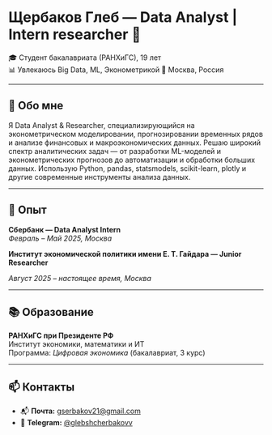 # Щербаков Глеб — Data Analyst | Intern researcher 👋

🎓 Студент бакалавриата (РАНХиГС), 19 лет  
📊 Увлекаюсь Big Data, ML, Эконометрикой
📍 Москва, Россия  

---

## 🧭 Обо мне

Я Data Analyst & Researcher, специализирующийся на эконометрическом моделировании, прогнозировании временных рядов и анализе финансовых и макроэкономических данных.
Решаю широкий спектр аналитических задач — от разработки ML-моделей и эконометрических прогнозов до автоматизации и обработки больших данных.
Использую Python, pandas, statsmodels, scikit-learn, plotly и другие современные инструменты анализа данных.

---

## 💼 Опыт

**Сбербанк — Data Analyst Intern**  
_Февраль – Май 2025, Москва_

**Институт экономической политики имени Е. Т. Гайдара — Junior Researcher**

_Август 2025 – настоящее время, Москва_

---

## 📚 Образование

**РАНХиГС при Президенте РФ**  
Институт экономики, математики и ИТ  
Программа: _Цифровая экономика_ (бакалавриат, 3 курс)

---

## 📫 Контакты

- 📬 **Почта:** [gserbakov21@gmail.com](mailto:gserbakov21@gmail.com)  
- 💬 **Telegram:** [@glebshcherbakovv](https://t.me/glebshcherbakovv)  

